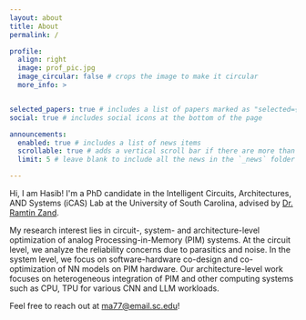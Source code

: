 ```yaml
---
layout: about
title: About
permalink: /

profile:
  align: right
  image: prof_pic.jpg
  image_circular: false # crops the image to make it circular
  more_info: >


selected_papers: true # includes a list of papers marked as "selected={true}"
social: true # includes social icons at the bottom of the page

announcements:
  enabled: true # includes a list of news items
  scrollable: true # adds a vertical scroll bar if there are more than 3 news items
  limit: 5 # leave blank to include all the news in the `_news` folder

---
```


Hi, I am Hasib! I'm a PhD candidate in the Intelligent Circuits, Architectures, AND Systems (iCAS) Lab at the University of South Carolina, advised by [Dr. Ramtin Zand](https://www.linkedin.com/in/ramtinzand/).

My research interest lies in circuit-, system- and architecture-level optimization of analog Processing-in-Memory (PIM) systems. At the circuit level, we analyze the reliability concerns due to parasitics and noise. In the system level, we focus on software-hardware co-design and co-optimization of NN models on PIM hardware. Our architecture-level work focuses on heterogeneous integration of PIM and other computing systems such as CPU, TPU for various CNN and LLM workloads.

Feel free to reach out at ma77@email.sc.edu!
